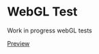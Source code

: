 WebGL Test
==========

Work in progress webGL tests

[<i class="icon-share"></i> Preview](http://htmlpreview.github.io/?https://github.com/sprawlwalk/webgl-test/blob/master/public_html/index.html "webGL test")